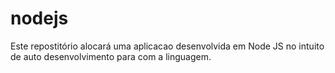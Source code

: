 # nodejs
Este repostitório alocará uma aplicacao desenvolvida em Node JS no intuito de auto desenvolvimento para com a linguagem.
